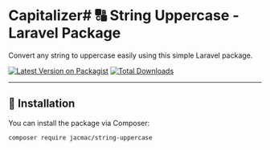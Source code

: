 # Capitalizer# 🔠 String Uppercase - Laravel Package

Convert any string to uppercase easily using this simple Laravel package.

[![Latest Version on Packagist](https://img.shields.io/packagist/v/jacmac/string-uppercase.svg?style=flat-square)](https://packagist.org/packages/jacmac/string-uppercase)
[![Total Downloads](https://img.shields.io/packagist/dt/jacmac/string-uppercase.svg?style=flat-square)](https://packagist.org/packages/jacmac/string-uppercase)

---

## 🚀 Installation

You can install the package via Composer:

```bash
composer require jacmac/string-uppercase
